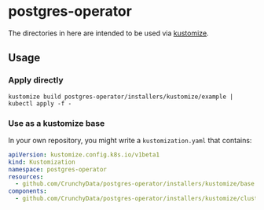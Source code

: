 # postgres-operator

The directories in here are intended to be used via [kustomize](https://kubernetes-sigs.github.io/kustomize/).


## Usage

### Apply directly

```shell
kustomize build postgres-operator/installers/kustomize/example | kubectl apply -f -
```


### Use as a kustomize base

In your own repository, you might write a `kustomization.yaml` that contains:

```yaml
apiVersion: kustomize.config.k8s.io/v1beta1
kind: Kustomization
namespace: postgres-operator
resources:
  - github.com/CrunchyData/postgres-operator/installers/kustomize/base
components:
  - github.com/CrunchyData/postgres-operator/installers/kustomize/cluster-rbac-readonly
```
